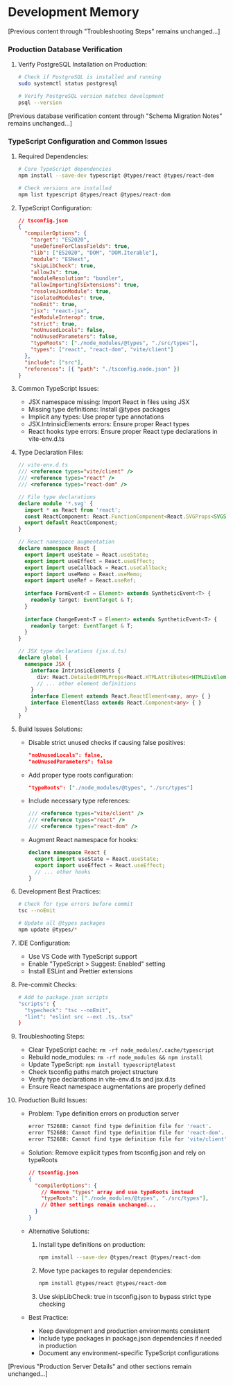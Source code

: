 # Development Memory

[Previous content through "Troubleshooting Steps" remains unchanged...]

### Production Database Verification

1. Verify PostgreSQL Installation on Production:
   ```bash
   # Check if PostgreSQL is installed and running
   sudo systemctl status postgresql
   
   # Verify PostgreSQL version matches development
   psql --version
   ```

[Previous database verification content through "Schema Migration Notes" remains unchanged...]

### TypeScript Configuration and Common Issues

1. Required Dependencies:
   ```bash
   # Core TypeScript dependencies
   npm install --save-dev typescript @types/react @types/react-dom

   # Check versions are installed
   npm list typescript @types/react @types/react-dom
   ```

2. TypeScript Configuration:
   ```json
   // tsconfig.json
   {
     "compilerOptions": {
       "target": "ES2020",
       "useDefineForClassFields": true,
       "lib": ["ES2020", "DOM", "DOM.Iterable"],
       "module": "ESNext",
       "skipLibCheck": true,
       "allowJs": true,
       "moduleResolution": "bundler",
       "allowImportingTsExtensions": true,
       "resolveJsonModule": true,
       "isolatedModules": true,
       "noEmit": true,
       "jsx": "react-jsx",
       "esModuleInterop": true,
       "strict": true,
       "noUnusedLocals": false,
       "noUnusedParameters": false,
       "typeRoots": ["./node_modules/@types", "./src/types"],
       "types": ["react", "react-dom", "vite/client"]
     },
     "include": ["src"],
     "references": [{ "path": "./tsconfig.node.json" }]
   }
   ```

3. Common TypeScript Issues:
   - JSX namespace missing: Import React in files using JSX
   - Missing type definitions: Install @types packages
   - Implicit any types: Use proper type annotations
   - JSX.IntrinsicElements errors: Ensure proper React types
   - React hooks type errors: Ensure proper React type declarations in vite-env.d.ts

4. Type Declaration Files:
   ```typescript
   // vite-env.d.ts
   /// <reference types="vite/client" />
   /// <reference types="react" />
   /// <reference types="react-dom" />

   // File type declarations
   declare module '*.svg' {
     import * as React from 'react';
     const ReactComponent: React.FunctionComponent<React.SVGProps<SVGSVGElement>>;
     export default ReactComponent;
   }

   // React namespace augmentation
   declare namespace React {
     export import useState = React.useState;
     export import useEffect = React.useEffect;
     export import useCallback = React.useCallback;
     export import useMemo = React.useMemo;
     export import useRef = React.useRef;
     
     interface FormEvent<T = Element> extends SyntheticEvent<T> {
       readonly target: EventTarget & T;
     }
     
     interface ChangeEvent<T = Element> extends SyntheticEvent<T> {
       readonly target: EventTarget & T;
     }
   }

   // JSX type declarations (jsx.d.ts)
   declare global {
     namespace JSX {
       interface IntrinsicElements {
         div: React.DetailedHTMLProps<React.HTMLAttributes<HTMLDivElement>, HTMLDivElement>;
         // ... other element definitions
       }
       interface Element extends React.ReactElement<any, any> { }
       interface ElementClass extends React.Component<any> { }
     }
   }
   ```

5. Build Issues Solutions:
   - Disable strict unused checks if causing false positives:
     ```json
     "noUnusedLocals": false,
     "noUnusedParameters": false
     ```
   - Add proper type roots configuration:
     ```json
     "typeRoots": ["./node_modules/@types", "./src/types"]
     ```
   - Include necessary type references:
     ```typescript
     /// <reference types="vite/client" />
     /// <reference types="react" />
     /// <reference types="react-dom" />
     ```
   - Augment React namespace for hooks:
     ```typescript
     declare namespace React {
       export import useState = React.useState;
       export import useEffect = React.useEffect;
       // ... other hooks
     }
     ```

6. Development Best Practices:
   ```bash
   # Check for type errors before commit
   tsc --noEmit

   # Update all @types packages
   npm update @types/*
   ```

7. IDE Configuration:
   - Use VS Code with TypeScript support
   - Enable "TypeScript > Suggest: Enabled" setting
   - Install ESLint and Prettier extensions

8. Pre-commit Checks:
   ```bash
   # Add to package.json scripts
   "scripts": {
     "typecheck": "tsc --noEmit",
     "lint": "eslint src --ext .ts,.tsx"
   }
   ```

9. Troubleshooting Steps:
   - Clear TypeScript cache: `rm -rf node_modules/.cache/typescript`
   - Rebuild node_modules: `rm -rf node_modules && npm install`
   - Update TypeScript: `npm install typescript@latest`
   - Check tsconfig paths match project structure
   - Verify type declarations in vite-env.d.ts and jsx.d.ts
   - Ensure React namespace augmentations are properly defined

10. Production Build Issues:
    - Problem: Type definition errors on production server
      ```bash
      error TS2688: Cannot find type definition file for 'react'.
      error TS2688: Cannot find type definition file for 'react-dom'.
      error TS2688: Cannot find type definition file for 'vite/client'.
      ```
    
    - Solution: Remove explicit types from tsconfig.json and rely on typeRoots
      ```json
      // tsconfig.json
      {
        "compilerOptions": {
          // Remove "types" array and use typeRoots instead
          "typeRoots": ["./node_modules/@types", "./src/types"],
          // Other settings remain unchanged...
        }
      }
      ```
    
    - Alternative Solutions:
      1. Install type definitions on production:
         ```bash
         npm install --save-dev @types/react @types/react-dom
         ```
      2. Move type packages to regular dependencies:
         ```bash
         npm install @types/react @types/react-dom
         ```
      3. Use skipLibCheck: true in tsconfig.json to bypass strict type checking

    - Best Practice:
      - Keep development and production environments consistent
      - Include type packages in package.json dependencies if needed in production
      - Document any environment-specific TypeScript configurations

[Previous "Production Server Details" and other sections remain unchanged...]
